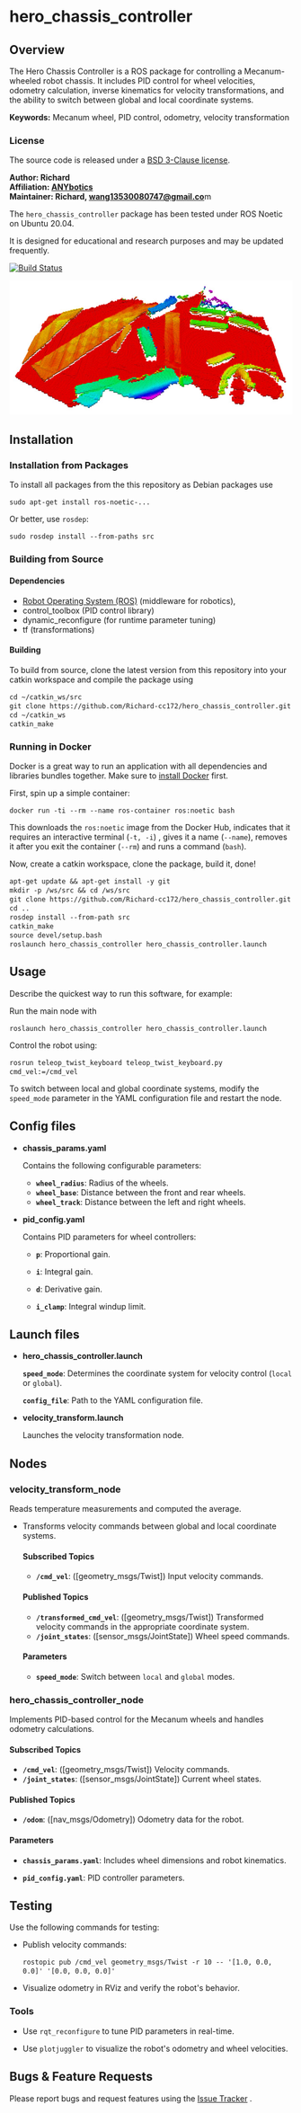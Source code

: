 # hero_chassis_controller

## Overview

The Hero Chassis Controller is a ROS package for controlling a Mecanum-wheeled robot chassis. It includes PID control for wheel velocities, odometry calculation, inverse kinematics for velocity transformations, and the ability to switch between global and local coordinate systems.

**Keywords:** Mecanum wheel, PID control, odometry, velocity transformation

### License

The source code is released under a [BSD 3-Clause license](LICENSE).

**Author: Richard<br />
Affiliation: [ANYbotics](https://www.anybotics.com/)<br />
Maintainer: Richard, wang13530080747@gmail.co**m

The `hero_chassis_controller` package has been tested under ROS Noetic on Ubuntu 20.04.

It is designed for educational and research purposes and may be updated frequently.

[![Build Status](http://rsl-ci.ethz.ch/buildStatus/icon?job=ros_best_practices)](http://rsl-ci.ethz.ch/job/ros_best_practices/)

![Example image](doc/example.jpg)

[comment]: <> (### Publications)

[comment]: <> (If you use this work in an academic context, please cite the following publication&#40;s&#41;:)

[comment]: <> (* P. Fankhauser, M. Bloesch, C. Gehring, M. Hutter, and R. Siegwart: **PAPER TITLE**. IEEE/RSJ International Conference)

[comment]: <> (  on Intelligent Robots and Systems &#40;IROS&#41;, 2015. &#40;[PDF]&#40;http://dx.doi.org/10.3929/ethz-a-010173654&#41;&#41;)

[comment]: <> (        @inproceedings{Fankhauser2015,)

[comment]: <> (            author = {Fankhauser, P\'{e}ter and Hutter, Marco},)

[comment]: <> (            booktitle = {IEEE/RSJ International Conference on Intelligent Robots and Systems &#40;IROS&#41;},)

[comment]: <> (            title = {{PAPER TITLE}},)

[comment]: <> (            publisher = {IEEE},)

[comment]: <> (            year = {2015})

[comment]: <> (        })

## Installation

### Installation from Packages

To install all packages from the this repository as Debian packages use

    sudo apt-get install ros-noetic-...

Or better, use `rosdep`:

	sudo rosdep install --from-paths src

### Building from Source

#### Dependencies

- [Robot Operating System (ROS)](http://wiki.ros.org) (middleware for robotics),
- control_toolbox (PID control library)
- dynamic_reconfigure (for runtime parameter tuning)
- tf (transformations)

#### Building

To build from source, clone the latest version from this repository into your catkin workspace and compile the package
using

	cd ~/catkin_ws/src
	git clone https://github.com/Richard-cc172/hero_chassis_controller.git
	cd ~/catkin_ws
	catkin_make

### Running in Docker

Docker is a great way to run an application with all dependencies and libraries bundles together. Make sure
to [install Docker](https://docs.docker.com/get-docker/) first.

First, spin up a simple container:

	docker run -ti --rm --name ros-container ros:noetic bash

This downloads the `ros:noetic` image from the Docker Hub, indicates that it requires an interactive terminal (`-t, -i`)
, gives it a name (`--name`), removes it after you exit the container (`--rm`) and runs a command (`bash`).

Now, create a catkin workspace, clone the package, build it, done!

	apt-get update && apt-get install -y git
	mkdir -p /ws/src && cd /ws/src
	git clone https://github.com/Richard-cc172/hero_chassis_controller.git
	cd ..
	rosdep install --from-path src
	catkin_make
	source devel/setup.bash
	roslaunch hero_chassis_controller hero_chassis_controller.launch

## Usage

Describe the quickest way to run this software, for example:

Run the main node with

	roslaunch hero_chassis_controller hero_chassis_controller.launch

Control the robot using:

```
rosrun teleop_twist_keyboard teleop_twist_keyboard.py cmd_vel:=/cmd_vel
```

To switch between local and global coordinate systems, modify the `speed_mode` parameter in the YAML configuration file and restart the node.



## Config files

* **chassis_params.yaml** 

  Contains the following configurable parameters:

  - **`wheel_radius`**: Radius of the wheels.
  - **`wheel_base`**: Distance between the front and rear wheels.
  - **`wheel_track`**: Distance between the left and right wheels.



* **pid_config.yaml** 

  Contains PID parameters for wheel controllers:

  - **`p`**: Proportional gain.

  - **`i`**: Integral gain.

  - **`d`**: Derivative gain.

  - **`i_clamp`**: Integral windup limit.

    

## Launch files

* **hero_chassis_controller.launch** 

  **`speed_mode`**: Determines the coordinate system for velocity control (`local` or `global`).

  **`config_file`**: Path to the YAML configuration file.

  

* **velocity_transform.launch**

  Launches the velocity transformation node.

  

## Nodes

### velocity_transform_node

Reads temperature measurements and computed the average.

* Transforms velocity commands between global and local coordinate systems.

  #### Subscribed Topics
  
  - **`/cmd_vel`**: ([geometry_msgs/Twist]) Input velocity commands.
  
  #### Published Topics
  
  - **`/transformed_cmd_vel`**: ([geometry_msgs/Twist]) Transformed velocity commands in the appropriate coordinate system.
  - **`/joint_states`**: ([sensor_msgs/JointState]) Wheel speed commands.
  
  #### Parameters
  
  - **`speed_mode`**: Switch between `local` and `global` modes.

### hero_chassis_controller_node

Implements PID-based control for the Mecanum wheels and handles odometry calculations.

#### Subscribed Topics

- **`/cmd_vel`**: ([geometry_msgs/Twist]) Velocity commands.
- **`/joint_states`**: ([sensor_msgs/JointState]) Current wheel states.

#### Published Topics

- **`/odom`**: ([nav_msgs/Odometry]) Odometry data for the robot.

#### Parameters

- **`chassis_params.yaml`**: Includes wheel dimensions and robot kinematics.

- **`pid_config.yaml`**: PID controller parameters.

  

## Testing

Use the following commands for testing:

- Publish velocity commands:

  ```
  rostopic pub /cmd_vel geometry_msgs/Twist -r 10 -- '[1.0, 0.0, 0.0]' '[0.0, 0.0, 0.0]'
  ```

- Visualize odometry in RViz and verify the robot's behavior.

### Tools

- Use `rqt_reconfigure` to tune PID parameters in real-time.

- Use `plotjuggler` to visualize the robot's odometry and wheel velocities.

  

## Bugs & Feature Requests

Please report bugs and request features using the [Issue Tracker](https://github.com/gdut-dynamic-x/rm_template/issues)
.


[ROS]: http://www.ros.org

[rviz]: http://wiki.ros.org/rviz

[Eigen]: http://eigen.tuxfamily.org

[std_srvs/Trigger]: http://docs.ros.org/api/std_srvs/html/srv/Trigger.html

[sensor_msgs/Temperature]: http://docs.ros.org/api/sensor_msgs/html/msg/Temperature.html
